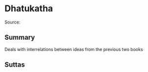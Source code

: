 # Dhatukatha
Source: []()
## Summary
Deals with interrelations between ideas from the previous two books
## Suttas